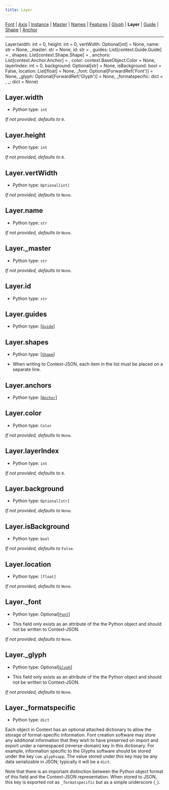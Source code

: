 ```yaml
---
title: Layer
---
```


[Font](Font.md) | [Axis](Axis.md) | [Instance](Instance.md) | [Master](Master.md) | [Names](Names.md) | [Features](Features.md) | [Glyph](Glyph.md) | **Layer** | [Guide](Guide.md) | [Shape](Shape.md) | [Anchor](Anchor.md)

---

Layer(width: int = 0, height: int = 0, vertWidth: Optional[int] = None, name: str = None, _master: str = None, id: str = <factory>, guides: List[context.Guide.Guide] = <factory>, shapes: List[context.Shape.Shape] = <factory>, anchors: List[context.Anchor.Anchor] = <factory>, color: context.BaseObject.Color = None, layerIndex: int = 0, background: Optional[str] = None, isBackground: bool = False, location: List[float] = None, _font: Optional[ForwardRef('Font')] = None, _glyph: Optional[ForwardRef('Glyph')] = None, _formatspecific: dict = <factory>, _: dict = None)
## Layer.width

* Python type: `int`


*If not provided, defaults to* `0`.


## Layer.height

* Python type: `int`


*If not provided, defaults to* `0`.


## Layer.vertWidth

* Python type: `Optional[int]`


*If not provided, defaults to* `None`.


## Layer.name

* Python type: `str`


*If not provided, defaults to* `None`.


## Layer._master

* Python type: `str`


*If not provided, defaults to* `None`.


## Layer.id

* Python type: `str`




## Layer.guides

* Python type: [[`Guide`](Guide.md)]




## Layer.shapes

* Python type: [[`Shape`](Shape.md)]

* When writing to Context-JSON, each item in the list must be placed on a separate line.




## Layer.anchors

* Python type: [[`Anchor`](Anchor.md)]




## Layer.color

* Python type: `Color`


*If not provided, defaults to* `None`.


## Layer.layerIndex

* Python type: `int`


*If not provided, defaults to* `0`.


## Layer.background

* Python type: `Optional[str]`


*If not provided, defaults to* `None`.


## Layer.isBackground

* Python type: `bool`


*If not provided, defaults to* `False`.


## Layer.location

* Python type: `[float]`


*If not provided, defaults to* `None`.


## Layer._font

* Python type: Optional[[`Font`](Font.md)]

* This field only exists as an attribute of the the Python object and should not be written to Context-JSON.


*If not provided, defaults to* `None`.


## Layer._glyph

* Python type: Optional[[`Glyph`](Glyph.md)]

* This field only exists as an attribute of the the Python object and should not be written to Context-JSON.


*If not provided, defaults to* `None`.


## Layer._formatspecific

* Python type: `dict`


Each object in Context has an optional attached dictionary to allow the storage
of format-specific information. Font creation software may store any additional
information that they wish to have preserved on import and export under a
namespaced (reverse-domain) key in this dictionary. For example, information
specific to the Glyphs software should be stored under the key `com.glyphsapp`.
The value stored under this key may be any data serializable in JSON; typically
it will be a `dict`.

Note that there is an important distinction between the Python object format
of this field and the Context-JSON representation. When stored to JSON, this key
is exported not as `_formatspecific` but as a simple underscore (`_`).




